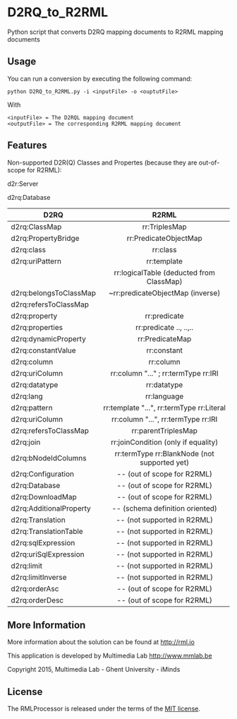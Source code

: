 D2RQ_to_R2RML
=============

Python script that converts D2RQ mapping documents to R2RML mapping documents

Usage
-----
You can run a conversion by executing the following command:
    
    python D2RQ_to_R2RML.py -i <inputFile> -o <ouptutFile>

With 
    
    <inputFile> = The D2RQL mapping document 
    <outputFile> = The corresponding R2RML mapping document

Features
--------
Non-supported D2R(Q) Classes and Propertes (because they are out-of-scope for R2RML):

d2r:Server

d2rq:Database

| D2RQ                    | R2RML                  		      	  | 
| ------------------------|:---------------------------------------------:| 
| d2rq:ClassMap           | rr:TriplesMap          		      	  |
| d2rq:PropertyBridge     | rr:PredicateObjectMap  		      	  |
| d2rq:class              | rr:class               		      	  |
| d2rq:uriPattern         | rr:template            		      	  |
| 		          | rr:logicalTable (deducted from ClassMap)  	  |
| d2rq:belongsToClassMap  | ~rr:predicateObjectMap (inverse)	      	  |
| d2rq:refersToClassMap	  | 					      	  |
| d2rq:property           | rr:predicate	  		      	  |
| d2rq:properties	  | rr:predicate .., ..,.. 		      	  |
| d2rq:dynamicProperty    | rr:PredicateMap        		      	  |
| d2rq:constantValue	  | rr:constant				      	  |
| d2rq:column		  | rr:column		  		       	  |
| d2rq:uriColumn	  | rr:column "..." ; rr:termType rr:IRI      	  |
| d2rq:datatype		  | rr:datatype		  		      	  |
| d2rq:lang		  | rr:language		  		      	  |
| d2rq:pattern		  | rr:template "...", rr:termType rr:Literal 	  |
| d2rq:uriColumn	  | rr:column "...", rr:termType rr:IRI           |
| d2rq:refersToClassMap   | rr:parentTriplesMap			      	  |
| d2rq:join		  | rr:joinCondition (only if equality)		  |
| d2rq:bNodeIdColumns	  | rr:termType rr:BlankNode (not supported yet)  |
| d2rq:Configuration	  | -- (out of scope for R2RML)	   	          |
| d2rq:Database		  | -- (out of scope for R2RML)		          |
| d2rq:DownloadMap	  | -- (out of scope for R2RML)		          |
| d2rq:AdditionalProperty | -- (schema definition oriented)	      	  |
| d2rq:Translation	  | -- (not supported in R2RML)		      	  |
| d2rq:TranslationTable   | -- (not supported in R2RML)		      	  |
| d2rq:sqlExpression	  | -- (not supported in R2RML)		      	  |
| d2rq:uriSqlExpression   | -- (not supported in R2RML)		      	  |
| d2rq:limit		  | -- (not supported in R2RML)		      	  |
| d2rq:limitInverse	  | -- (not supported in R2RML)		      	  |
| d2rq:orderAsc		  | -- (out of scope for R2RML)		      	  |
| d2rq:orderDesc	  | -- (out of scope for R2RML)		          |		
	
More Information
----------------

More information about the solution can be found at http://rml.io

This application is developed by Multimedia Lab http://www.mmlab.be

Copyright 2015, Multimedia Lab - Ghent University - iMinds

License
-------

The RMLProcessor is released under the terms of the [MIT license](http://opensource.org/licenses/mit-license.html).
